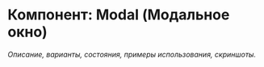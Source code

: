 # Компонент: Modal (Модальное окно)

_Описание, варианты, состояния, примеры использования, скриншоты._ 